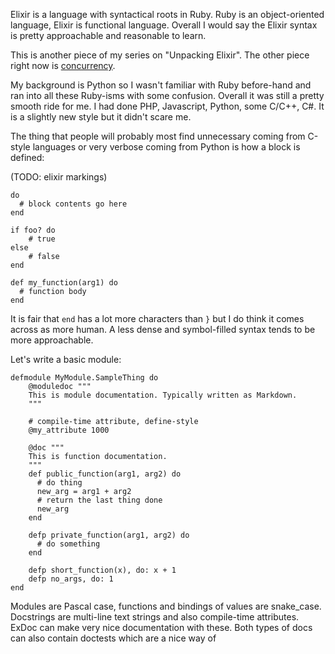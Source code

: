 Elixir is a language with syntactical roots in Ruby. Ruby is an object-oriented language, Elixir is functional language. Overall I would say the Elixir syntax is pretty approachable and reasonable to learn.

This is another piece of my series on "Unpacking Elixir". The other piece right now is [concurrency](/unpacking-elixir-concurrency.html).

My background is Python so I wasn't familiar with Ruby before-hand and ran into all these Ruby-isms with some confusion. Overall it was still a pretty smooth ride for me. I had done PHP, Javascript, Python, some C/C++, C#. It is a slightly new style but it didn't scare me.

The thing that people will probably most find unnecessary coming from C-style languages or very verbose coming from Python is how a block is defined:

(TODO: elixir markings)
```
do
  # block contents go here
end

if foo? do
	# true
else
    # false
end

def my_function(arg1) do
  # function body
end
```

It is fair that `end`  has a lot more characters than `}` but I do think it comes across as more human. A less dense and symbol-filled syntax tends to be more approachable.

Let's write a basic module:

```
defmodule MyModule.SampleThing do
	@moduledoc """
	This is module documentation. Typically written as Markdown.
	"""
	
	# compile-time attribute, define-style
	@my_attribute 1000
	
	@doc """
	This is function documentation.
	"""
	def public_function(arg1, arg2) do
	  # do thing
	  new_arg = arg1 + arg2
	  # return the last thing done
	  new_arg
	end
	
	defp private_function(arg1, arg2) do
	  # do something
	end

	defp short_function(x), do: x + 1
	defp no_args, do: 1
end
```

Modules are Pascal case, functions and bindings of values are snake_case. Docstrings are multi-line text strings and also compile-time attributes. ExDoc can make very nice documentation with these. Both types of docs can also contain doctests which are a nice way of 